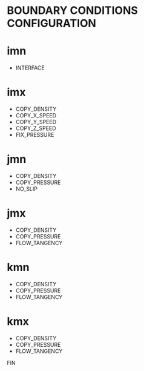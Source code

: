 BOUNDARY CONDITIONS CONFIGURATION
=================================

# imn
- INTERFACE

# imx
- COPY_DENSITY
- COPY_X_SPEED
- COPY_Y_SPEED
- COPY_Z_SPEED
- FIX_PRESSURE

# jmn
- COPY_DENSITY
- COPY_PRESSURE
- NO_SLIP

# jmx
- COPY_DENSITY
- COPY_PRESSURE
- FLOW_TANGENCY

# kmn
- COPY_DENSITY
- COPY_PRESSURE
- FLOW_TANGENCY

# kmx
- COPY_DENSITY
- COPY_PRESSURE
- FLOW_TANGENCY

FIN
